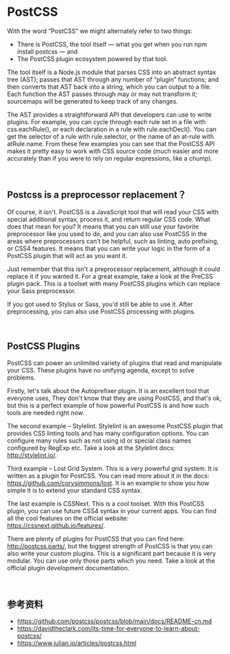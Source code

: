 # PostCSS
With the word “PostCSS” we might alternately refer to two things:
- There is PostCSS, the tool itself — what you get when you run npm install postcss — and
- The PostCSS plugin ecosystem powered by that tool.

The tool itself is a Node.js module that parses CSS into an abstract syntax tree (AST); 
passes that AST through any number of “plugin” functions; and then converts that AST back into a string, 
which you can output to a file. Each function the AST passes through may or may not transform it; 
sourcemaps will be generated to keep track of any changes.

The AST provides a straightforward API that developers can use to write plugins. 
For example, you can cycle through each rule set in a file with css.eachRule(), 
or each declaration in a rule with rule.eachDecl(). 
You can get the selector of a rule with rule.selector, or the name of an at-rule with atRule.name. 
From these few examples you can see that the PostCSS API makes it pretty easy to 
work with CSS source code (much easier and more accurately than if you were to rely on regular expressions, like a chump).

<br>

## Postcss is a preprocessor replacement？
Of course, it isn't. PostCSS is a JavaScript tool that will read your CSS with special additional syntax, process it, and return regular CSS code. 
What does that mean for you? It means that you can still use your favorite preprocessor like you used to do, 
and you can also use PostCSS in the areas where preprocessors can't be helpful, such as linting, auto prefixing, or CSS4 features. 
It means that you can write your logic in the form of a PostCSS plugin that will act as you want it. 

Just remember that this isn't a preprocessor replacement, although it could replace it if you wanted it. 
For a great example, take a look at the PreCSS plugin pack. 
This is a toolset with many PostCSS plugins which can replace your Sass preprocessor.

If you got used to Stylus or Sass, you'd still be able to use it. 
After preprocessing, you can also use PostCSS processing with plugins.

<br>

## PostCSS Plugins
PostCSS can power an unlimited variety of plugins that read and manipulate your CSS. 
These plugins have no unifying agenda, except to solve problems.

Firstly, let's talk about the Autoprefixer plugin. It is an excellent tool that everyone uses, They don't know that they are using PostCSS, and that's ok, but this is a perfect example of how powerful PostCSS is and how such tools are needed right now.

The second example – Stylelint. Stylelint is an awesome PostCSS plugin that provides CSS linting tools and has many configuration options. You can configure many rules such as not using id or special class names configured by RegExp etc. Take a look at the Stylelint docs: http://stylelint.io/.

Third example – Lost Grid System. This is a very powerful grid system. It is written as a plugin for PostCSS. You can read more about it in the docs: https://github.com/corysimmons/lost. It is an example to show you how simple it is to extend your standard CSS syntax.

The last example is CSSNext. This is a cool toolset. With this PostCSS plugin, you can use future CSS4 syntax in your current apps. You can find all the cool features on the official website: https://cssnext.github.io/features/.

There are plenty of plugins for PostCSS that you can find here: http://postcss.parts/, 
but the biggest strength of PostCSS is that you can also write your custom plugins. 
This is a significant part because it is very modular. 
You can use only those parts which you need.
Take a look at the official plugin development documentation.

<br>

## 参考资料
- https://github.com/postcss/postcss/blob/main/docs/README-cn.md
- https://davidtheclark.com/its-time-for-everyone-to-learn-about-postcss/
- https://www.julian.io/articles/postcss.html
